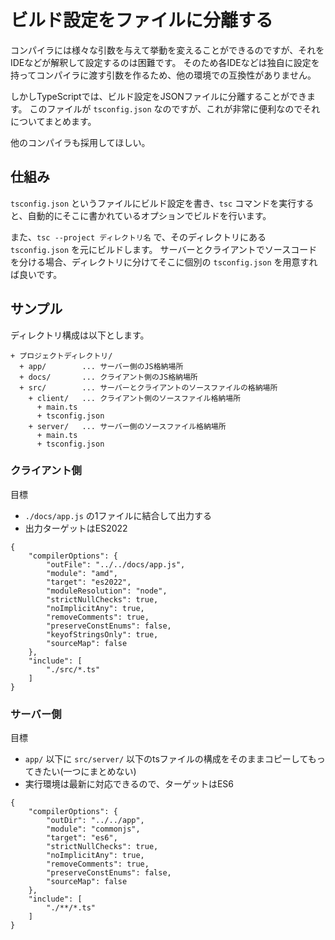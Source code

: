 # ビルド設定をファイルに分離する

コンパイラには様々な引数を与えて挙動を変えることができるのですが、それをIDEなどが解釈して設定するのは困難です。
そのため各IDEなどは独自に設定を持ってコンパイラに渡す引数を作るため、他の環境での互換性がありません。

しかしTypeScriptでは、ビルド設定をJSONファイルに分離することができます。
このファイルが `tsconfig.json` なのですが、これが非常に便利なのでそれについてまとめます。

他のコンパイラも採用してほしい。

## 仕組み

`tsconfig.json` というファイルにビルド設定を書き、`tsc` コマンドを実行すると、自動的にそこに書かれているオプションでビルドを行います。

また、`tsc --project ディレクトリ名` で、そのディレクトリにある `tsconfig.json` を元にビルドします。
サーバーとクライアントでソースコードを分ける場合、ディレクトリに分けてそこに個別の `tsconfig.json` を用意すれば良いです。

## サンプル

ディレクトリ構成は以下とします。

```
+ プロジェクトディレクトリ/
  + app/        ... サーバー側のJS格納場所
  + docs/       ... クライアント側のJS格納場所
  + src/        ... サーバーとクライアントのソースファイルの格納場所
    + client/   ... クライアント側のソースファイル格納場所
      + main.ts
      + tsconfig.json
    + server/   ... サーバー側のソースファイル格納場所
      + main.ts
      + tsconfig.json
```

### クライアント側

目標

* `./docs/app.js` の1ファイルに結合して出力する
* 出力ターゲットはES2022

```
{
	"compilerOptions": {
		"outFile": "../../docs/app.js",
		"module": "amd",
		"target": "es2022",
		"moduleResolution": "node",
		"strictNullChecks": true,
		"noImplicitAny": true,
		"removeComments": true,
		"preserveConstEnums": false,
		"keyofStringsOnly": true,
		"sourceMap": false
	},
	"include": [
		"./src/*.ts"
	]
}
```

### サーバー側

目標

* `app/` 以下に `src/server/` 以下のtsファイルの構成をそのままコピーしてもってきたい(一つにまとめない)
* 実行環境は最新に対応できるので、ターゲットはES6

```
{
	"compilerOptions": {
		"outDir": "../../app",
		"module": "commonjs",
		"target": "es6",
		"strictNullChecks": true,
		"noImplicitAny": true,
		"removeComments": true,
		"preserveConstEnums": false,
		"sourceMap": false
	},
	"include": [
		"./**/*.ts"
	]
}
```
